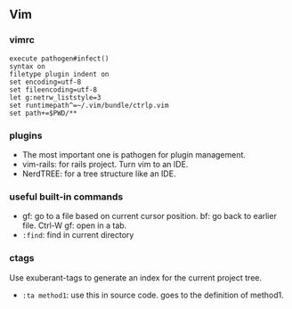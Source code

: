 ## Vim
### vimrc
```vim
execute pathogen#infect()
syntax on
filetype plugin indent on
set encoding=utf-8
set fileencoding=utf-8
let g:netrw_liststyle=3
set runtimepath^=~/.vim/bundle/ctrlp.vim
set path+=$PWD/**
```
### plugins
* The most important one is pathogen for plugin management.
* vim-rails: for rails project. Turn vim to an IDE.
* NerdTREE: for a tree structure like an IDE.

### useful built-in commands
* gf: go to a file based on current cursor position. bf: go back to earlier file. Ctrl-W gf: open in a tab.
* `:find`: find in current directory

### ctags
Use exuberant-tags to generate an index for the current project tree.
* `:ta method1`: use this in source code. goes to the definition of method1.
